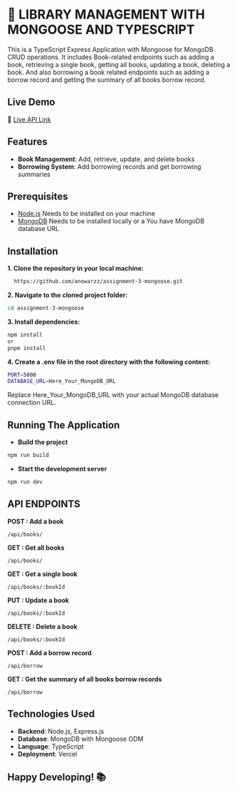 # 📃 LIBRARY MANAGEMENT WITH MONGOOSE AND TYPESCRIPT

This is a TypeScript Express Application with Mongoose for MongoDB CRUD operations. It includes Book-related endpoints such as adding a book, retrieving a single book, getting all books, updating a book, deleting a book.
And also borrowing a book related endpoints such as adding a borrow record and getting the summary of all books borrow record.

## Live Demo

🔗 [Live API Link](https://assignment-3-mongoose-delta.vercel.app/)

## Features

- **Book Management**: Add, retrieve, update, and delete books
- **Borrowing System**: Add borrowing records and get borrowing summaries

## Prerequisites

- [Node.js](https://nodejs.org/) Needs to be installed on your machine
- [MongoDB](https://www.mongodb.com/) Needs to be installed locally or a You have MongoDB database URL

## Installation

**1. Clone the repository in your local machine:**

```bash
  https://github.com/anowarzz/assignment-3-mongoose.git
```

**2. Navigate to the cloned project folder:**

```bash
cd assignment-3-mongoose
```

**3. Install dependencies:**

```bash
npm install
or
pnpm install
```

**4. Create a .env file in the root directory with the following content:**

```bash
PORT=5000
DATABASE_URL=Here_Your_MongoDB_URL
```

Replace Here_Your_MongoDB_URL with your actual MongoDB database connection URL.

## Running The Application

- **Build the project**

```bash
npm run build
```

- **Start the development server**

```bash
npm run dev

```

## API ENDPOINTS

**POST : Add a book**

```code
/api/books/
```

**GET : Get all books**

```code
/api/books/
```

**GET : Get a single book**

```code
/api/books/:bookId
```

**PUT : Update a book**

```code
/api/books/:bookId
```

**DELETE : Delete a book**

```code
/api/books/:bookId
```

**POST : Add a borrow record**

```code
/api/borrow
```

**GET : Get the summary of all books borrow records**

```code
/api/borrow
```

## Technologies Used

- **Backend**: Node.js, Express.js
- **Database**: MongoDB with Mongoose ODM
- **Language**: TypeScript
- **Deployment**: Vercel

## Happy Developing! 📚
